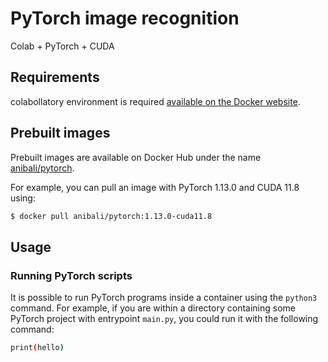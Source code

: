 # PyTorch image recognition



Colab + PyTorch + CUDA 


## Requirements

colabollatory environment is required
[available on the Docker website](https://docs.docker.com/engine/installation/).


## Prebuilt images

Prebuilt images are available on Docker Hub under the name
[anibali/pytorch](https://hub.docker.com/r/anibali/pytorch/).

For example, you can pull an image with PyTorch 1.13.0 and CUDA 11.8 using:

```bash
$ docker pull anibali/pytorch:1.13.0-cuda11.8
```


## Usage

### Running PyTorch scripts

It is possible to run PyTorch programs inside a container using the
`python3` command. For example, if you are within a directory containing
some PyTorch project with entrypoint `main.py`, you could run it with
the following command:

```sh
print(hello)
```


